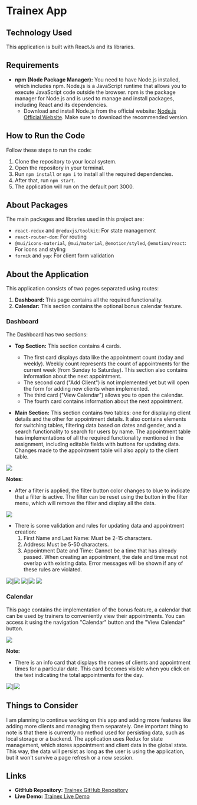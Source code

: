 # Trainex App

## Technology Used

This application is built with ReactJs and its libraries.

## Requirements

- **npm (Node Package Manager):** You need to have Node.js installed, which includes npm. Node.js is a JavaScript runtime that allows you to execute JavaScript code outside the browser. npm is the package manager for Node.js and is used to manage and install packages, including React and its dependencies.
  - Download and install Node.js from the official website: [Node.js Official Website](https://nodejs.org/). Make sure to download the recommended version.

## How to Run the Code

Follow these steps to run the code:

1. Clone the repository to your local system.
2. Open the repository in your terminal.
3. Run `npm install` or `npm i` to install all the required dependencies.
4. After that, run `npm start`.
5. The application will run on the default port 3000.

## About Packages

The main packages and libraries used in this project are:

- `react-redux` and `@reduxjs/toolkit`: For state management
- `react-router-dom`: For routing
- `@mui/icons-material`, `@mui/material`, `@emotion/styled`, `@emotion/react`: For icons and styling
- `formik` and `yup`: For client form validation

## About the Application

This application consists of two pages separated using routes:

1. **Dashboard:** This page contains all the required functionality.
2. **Calendar:** This section contains the optional bonus calendar feature.

### Dashboard

The Dashboard has two sections:

- **Top Section:** This section contains 4 cards.

  - The first card displays data like the appointment count (today and weekly). Weekly count represents the count of appointments for the current week (from Sunday to Saturday). This section also contains information about the next appointment.
  - The second card ("Add Client") is not implemented yet but will open the form for adding new clients when implemented.
  - The third card ("View Calendar") allows you to open the calendar.
  - The fourth card contains information about the next appointment.

- **Main Section:** This section contains two tables: one for displaying client details and the other for appointment details. It also contains elements for switching tables, filtering data based on dates and gender, and a search functionality to search for users by name. The appointment table has implementations of all the required functionality mentioned in the assignment, including editable fields with buttons for updating data. Changes made to the appointment table will also apply to the client table.

<img src="screenshots/dashboard.jpg">

**Notes:**

- After a filter is applied, the filter button color changes to blue to indicate that a filter is active. The filter can be reset using the button in the filter menu, which will remove the filter and display all the data.

<img src="screenshots\filter-is-active.jpg">

- There is some validation and rules for updating data and appointment creation:
  1. First Name and Last Name: Must be 2-15 characters.
  2. Address: Must be 5-50 characters.
  3. Appointment Date and Time: Cannot be a time that has already passed. When creating an appointment, the date and time must not overlap with existing data. Error messages will be shown if any of these rules are violated.

<img src="screenshots\appointment-creation-error.jpg">|<img src="screenshots\appointment-creation.jpg">
<img src="screenshots\appointment-deletion.jpg">|<img src="screenshots\appointment-validation-1.jpg">
<img src="screenshots\client-validation-1.jpg">

### Calendar

This page contains the implementation of the bonus feature, a calendar that can be used by trainers to conveniently view their appointments. You can access it using the navigation "Calendar" button and the "View Calendar" button.

<img src="screenshots/calender.jpg">

**Note:**

- There is an info card that displays the names of clients and appointment times for a particular date. This card becomes visible when you click on the text indicating the total appointments for the day.

<img src="screenshots\info-link.jpg">|<img src="screenshots\info-card.jpg">

## Things to Consider

I am planning to continue working on this app and adding more features like adding more clients and managing them separately. One important thing to note is that there is currently no method used for persisting data, such as local storage or a backend. The application uses Redux for state management, which stores appointment and client data in the global state. This way, the data will persist as long as the user is using the application, but it won't survive a page refresh or a new session.

## Links

- **GitHub Repository:** [Trainex GitHub Repository](https://github.com/Vikas10102001/Trainex)
- **Live Demo:** [Trainex Live Demo](https://trainex.vercel.app/)
